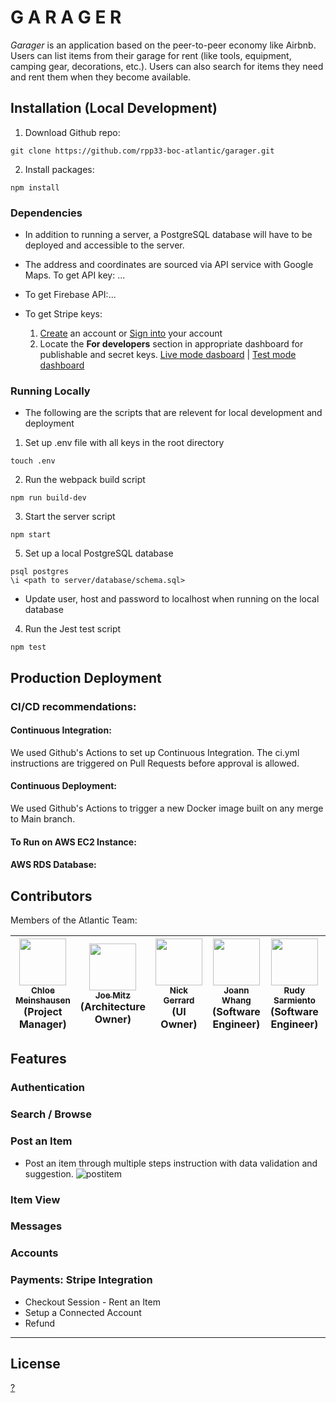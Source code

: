 # G A R A G E R

<em>Garager</em> is an application based on the peer-to-peer economy like Airbnb. Users can list items from their garage for rent (like tools, equipment, camping gear, decorations, etc.). Users can also search for items they need and rent them when they become available. 

## Installation (Local Development)
1. Download Github repo:
```
git clone https://github.com/rpp33-boc-atlantic/garager.git
```
2. Install packages:
```
npm install
```
### Dependencies
* In addition to running a server, a PostgreSQL database will have to be deployed and accessible to the server.

* The address and coordinates are sourced via API service with Google Maps. To get API key: ...
* To get Firebase API:...
* To get Stripe keys: 
   1. [Create](https://dashboard.stripe.com/register) an account or [Sign into](https://dashboard.stripe.com/login) your account
   2. Locate the **For developers** section in appropriate dashboard for publishable and secret keys. [Live mode dasboard](https://dashboard.stripe.com/dashboard) | [Test mode dashboard](https://dashboard.stripe.com/test/dashboard)


### Running Locally
* The following are the scripts that are relevent for local development and deployment
1. Set up .env file with all keys in the root directory
```
touch .env
```
2. Run the webpack build script
```
npm run build-dev
```
3. Start the server script
```
npm start
```
5. Set up a local PostgreSQL database
```
psql postgres
\i <path to server/database/schema.sql>
```
* Update user, host and password to localhost when running on the local database

4. Run the Jest test script
```
npm test
```

## Production Deployment

### CI/CD recommendations:

#### Continuous Integration:
We used Github's Actions to set up Continuous Integration. The ci.yml instructions are triggered on Pull Requests before approval is allowed.

#### Continuous Deployment:
We used Github's Actions to trigger a new Docker image built on any merge to Main branch.

#### To Run on AWS EC2 Instance:

#### AWS RDS Database:

## Contributors
Members of the Atlantic Team:

<!-- ALL-CONTRIBUTORS-LIST:START - Do not remove or modify this section -->
<!-- prettier-ignore -->
| [<img src="https://avatars.githubusercontent.com/u/8378155?v=4" width="75px;"/><br /><sub><b>Chloe Meinshausen</b></sub>](https://github.com/Chloe-Meinshausen)<br />(Project Manager)<br /> | [<img src="https://avatars.githubusercontent.com/u/81386394?v=4" width="75px;"/><br /><sub><b>Joe Mitz</b></sub>](https://github.com/joemitz)<br />(Architecture Owner)<br /> | [<img src="https://avatars.githubusercontent.com/u/88125977?v=4" width="75px;"/><br /><sub><b>Nick Gerrard</b></sub>](https://github.com/nickgerrard)<br />(UI Owner)<br /> | [<img src="https://avatars.githubusercontent.com/u/89096566?v=4" width="75px;"/><br /><sub><b>Joann Whang</b></sub>](https://github.com/joeyohie)<br />(Software Engineer)<br /> | [<img src="https://avatars.githubusercontent.com/u/83668987?v=4" width="75px;"/><br /><sub><b>Rudy Sarmiento</b></sub>](https://github.com/rudyesar)<br />(Software Engineer)<br /> | [<img src="https://avatars.githubusercontent.com/u/88808070?v=4" width="75px;"/><br /><sub><b>Wen Dai</b></sub>](https://github.com/Wendyddw)<br />(Software Engineer)<br /> | [<img src="https://avatars.githubusercontent.com/u/88979402?v=4" width="75px;"/><br /><sub><b>Thao Nguyen</b></sub>](https://github.com/thaotpnguyen)<br />(Software Engineer)<br /> |
| :---: | :---: | :---: | :---: | :---: | :---: | :---: |
<!-- ALL-CONTRIBUTORS-LIST:END -->

## Features
### Authentication

### Search / Browse

### Post an Item
* Post an item through multiple steps instruction with data validation and suggestion. 
![postitem](https://user-images.githubusercontent.com/88979402/173195190-e382f771-880a-42cd-abf9-1e7e70169d0a.gif)


### Item View

### Messages

### Accounts

### Payments: Stripe Integration
* Checkout Session - Rent an Item
* Setup a Connected Account
* Refund
---
## License
<a href="">?</a>
